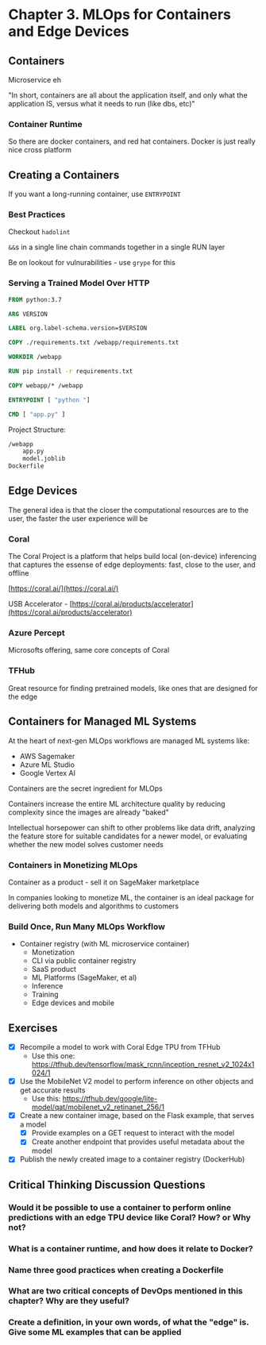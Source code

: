 # Chapter 3. MLOps for Containers and Edge Devices

## Containers

Microservice eh

"In short, containers are all about the application itself, and only what the application IS, versus what it needs to run (like dbs, etc)"

### Container Runtime

So there are docker containers, and red hat containers. Docker is just really nice cross platform

## Creating a Containers

If you want a long-running container, use `ENTRYPOINT`

### Best Practices

Checkout `hadolint`

`&&`s in a single line chain commands together in a single RUN layer

Be on lookout for vulnurabilities - use `grype` for this

### Serving a Trained Model Over HTTP

```Dockerfile
FROM python:3.7

ARG VERSION

LABEL org.label-schema.version=$VERSION

COPY ./requirements.txt /webapp/requirements.txt

WORKDIR /webapp

RUN pip install -r requirements.txt

COPY webapp/* /webapp

ENTRYPOINT [ "python "]

CMD [ "app.py" ]
```

Project Structure:

```txt
/webapp
    app.py
    model.joblib
Dockerfile
```

## Edge Devices

The general idea is that the closer the computational resources are to the user, the faster the user experience will be

### Coral

The Coral Project is a platform that helps build local (on-device) inferencing that captures the essense of edge deployments: fast, close to the user, and offline

[https://coral.ai/](https://coral.ai/)

USB Accelerator - [https://coral.ai/products/accelerator](https://coral.ai/products/accelerator)

### Azure Percept

Microsofts offering, same core concepts of Coral

### TFHub

Great resource for finding pretrained models, like ones that are designed for the edge

## Containers for Managed ML Systems

At the heart of next-gen MLOps workflows are managed ML systems like:

- AWS Sagemaker
- Azure ML Studio
- Google Vertex AI

Containers are the secret ingredient for MLOps

Containers increase the entire ML architecture quality by reducing complexity since the images are already "baked"

Intellectual horsepower can shift to other problems like data drift, analyzing the feature store for suitable candidates for a newer model, or evaluating whether the new model solves customer needs

### Containers in Monetizing MLOps

Container as a product - sell it on SageMaker marketplace

In companies looking to monetize ML, the container is an ideal package for delivering both models and algorithms to customers

### Build Once, Run Many MLOps Workflow

- Container registry (with ML microservice container)
  - Monetization
  - CLI via public container registry
  - SaaS product
  - ML Platforms (SageMaker, et al)
  - Inference
  - Training
  - Edge devices and mobile

## Exercises

- [x] Recompile a model to work with Coral Edge TPU from TFHub
  - Use this one: https://tfhub.dev/tensorflow/mask_rcnn/inception_resnet_v2_1024x1024/1
- [x] Use the MobileNet V2 model to perform inference on other objects and get accurate results
  - Use this: https://tfhub.dev/google/lite-model/qat/mobilenet_v2_retinanet_256/1
- [x] Create a new container image, based on the Flask example, that serves a model
  - [x] Provide examples on a GET request to interact with the model
  - [x] Create another endpoint that provides useful metadata about the model
- [x] Publish the newly created image to a container registry (DockerHub)

## Critical Thinking Discussion Questions

### Would it be possible to use a container to perform online predictions with an edge TPU device like Coral? How? or Why not?

### What is a container runtime, and how does it relate to Docker?

### Name three good practices when creating a Dockerfile

### What are two critical concepts of DevOps mentioned in this chapter? Why are they useful?

### Create a definition, in your own words, of what the "edge" is. Give some ML examples that can be applied
